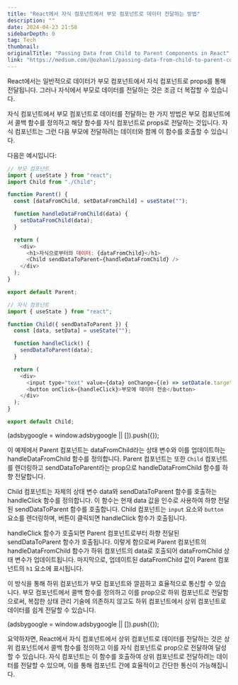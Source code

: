 ```yaml
---
title: "React에서 자식 컴포넌트에서 부모 컴포넌트로 데이터 전달하는 방법"
description: ""
date: 2024-04-23 21:58
sidebarDepth: 0
tag: Tech
thumbnail: 
originalTitle: "Passing Data from Child to Parent Components in React"
link: "https://medium.com/@ozhanli/passing-data-from-child-to-parent-components-in-react-e347ea60b1bb"
---
```



React에서는 일반적으로 데이터가 부모 컴포넌트에서 자식 컴포넌트로 props를 통해 전달됩니다. 그러나 자식에서 부모로 데이터를 전달하는 것은 조금 더 복잡할 수 있습니다.

자식 컴포넌트에서 부모 컴포넌트로 데이터를 전달하는 한 가지 방법은 부모 컴포넌트에서 콜백 함수를 정의하고 해당 함수를 자식 컴포넌트로 props로 전달하는 것입니다. 자식 컴포넌트는 그런 다음 부모에 전달하려는 데이터와 함께 이 함수를 호출할 수 있습니다.

다음은 예시입니다:

```js
// 부모 컴포넌트
import { useState } from "react";
import Child from "./Child";

function Parent() {
  const [dataFromChild, setDataFromChild] = useState("");

  function handleDataFromChild(data) {
    setDataFromChild(data);
  }

  return (
    <div>
      <h1>자식으로부터의 데이터: {dataFromChild}</h1>
      <Child sendDataToParent={handleDataFromChild} />
    </div>
  );
}

export default Parent;

// 자식 컴포넌트
import { useState } from "react";

function Child({ sendDataToParent }) {
  const [data, setData] = useState("");

  function handleClick() {
    sendDataToParent(data);
  }

  return (
    <div>
      <input type="text" value={data} onChange={(e) => setData(e.target.value)} />
      <button onClick={handleClick}>부모에 데이터 전송</button>
    </div>
  );
}

export default Child;
```

<!-- ui-log 수평형 -->
<ins class="adsbygoogle"
  style="display:block"
  data-ad-client="ca-pub-4877378276818686"
  data-ad-slot="9743150776"
  data-ad-format="auto"
  data-full-width-responsive="true"></ins>
<component is="script">
(adsbygoogle = window.adsbygoogle || []).push({});
</component>

이 예제에서 Parent 컴포넌트는 dataFromChild라는 상태 변수와 이를 업데이트하는 handleDataFromChild 함수를 정의합니다. Parent 컴포넌트는 또한 `Child` 컴포넌트를 렌더링하고 sendDataToParent라는 prop으로 handleDataFromChild 함수를 하향 전달합니다.

Child 컴포넌트는 자체의 상태 변수 data와 sendDataToParent 함수를 호출하는 handleClick 함수를 정의합니다. 이 함수는 현재 data 값을 인수로 사용하여 하향 전달된 sendDataToParent 함수를 호출합니다. Child 컴포넌트는 `input` 요소와 `button` 요소를 렌더링하며, 버튼이 클릭되면 handleClick 함수가 호출됩니다.

handleClick 함수가 호출되면 Parent 컴포넌트로부터 하향 전달된 sendDataToParent 함수가 호출됩니다. 이렇게 함으로써 Parent 컴포넌트의 handleDataFromChild 함수가 하위 컴포넌트의 data로 호출되어 dataFromChild 상태 변수가 업데이트됩니다. 마지막으로, 업데이트된 dataFromChild 값이 Parent 컴포넌트의 `h1` 요소에 표시됩니다.

이 방식을 통해 하위 컴포넌트가 부모 컴포넌트와 깔끔하고 효율적으로 통신할 수 있습니다. 부모 컴포넌트에서 콜백 함수를 정의하고 이를 prop으로 하위 컴포넌트로 전달함으로써, 복잡한 상태 관리 기술에 의존하지 않고도 하위 컴포넌트에서 상위 컴포넌트로 데이터를 쉽게 전달할 수 있습니다.

<!-- ui-log 수평형 -->
<ins class="adsbygoogle"
  style="display:block"
  data-ad-client="ca-pub-4877378276818686"
  data-ad-slot="9743150776"
  data-ad-format="auto"
  data-full-width-responsive="true"></ins>
<component is="script">
(adsbygoogle = window.adsbygoogle || []).push({});
</component>

요약하자면, React에서 자식 컴포넌트에서 상위 컴포넌트로 데이터를 전달하는 것은 상위 컴포넌트에서 콜백 함수를 정의하고 이를 자식 컴포넌트로 prop으로 전달하여 달성할 수 있습니다. 자식 컴포넌트는 이 함수를 호출하여 상위 컴포넌트로 전달하려는 데이터를 전달할 수 있으며, 이를 통해 컴포넌트 간에 효율적이고 간단한 통신이 가능해집니다.